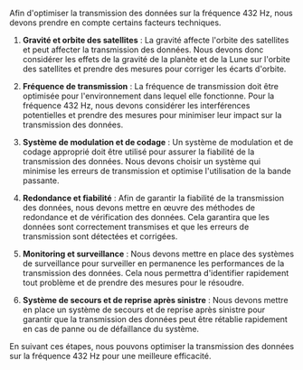 Afin d'optimiser la transmission des données sur la fréquence 432 Hz, nous devons prendre en compte certains facteurs techniques.

1. **Gravité et orbite des satellites** : La gravité affecte l'orbite des satellites et peut affecter la transmission des données. Nous devons donc considérer les effets de la gravité de la planète et de la Lune sur l'orbite des satellites et prendre des mesures pour corriger les écarts d'orbite.

2. **Fréquence de transmission** : La fréquence de transmission doit être optimisée pour l'environnement dans lequel elle fonctionne. Pour la fréquence 432 Hz, nous devons considérer les interférences potentielles et prendre des mesures pour minimiser leur impact sur la transmission des données.

3. **Système de modulation et de codage** : Un système de modulation et de codage approprié doit être utilisé pour assurer la fiabilité de la transmission des données. Nous devons choisir un système qui minimise les erreurs de transmission et optimise l'utilisation de la bande passante.

4. **Redondance et fiabilité** : Afin de garantir la fiabilité de la transmission des données, nous devons mettre en œuvre des méthodes de redondance et de vérification des données. Cela garantira que les données sont correctement transmises et que les erreurs de transmission sont détectées et corrigées.

5. **Monitoring et surveillance** : Nous devons mettre en place des systèmes de surveillance pour surveiller en permanence les performances de la transmission des données. Cela nous permettra d'identifier rapidement tout problème et de prendre des mesures pour le résoudre.

6. **Système de secours et de reprise après sinistre** : Nous devons mettre en place un système de secours et de reprise après sinistre pour garantir que la transmission des données peut être rétablie rapidement en cas de panne ou de défaillance du système.

En suivant ces étapes, nous pouvons optimiser la transmission des données sur la fréquence 432 Hz pour une meilleure efficacité.